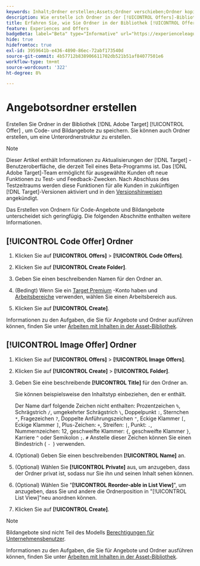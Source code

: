 ```yaml
---
keywords: Inhalt;Ordner erstellen;Assets;Ordner verschieben;Ordner kopieren;Ordner löschen;Ordner herunterladen;Ordner
description: Wie erstelle ich Ordner in der [!UICONTROL Offers]-Bibliothek?
title: Erfahren Sie, wie Sie Ordner in der Bibliothek [!UICONTROL Offers] erstellen, um Code- und Bildangebote sowie andere Ordner zu speichern.
feature: Experiences and Offers
badgeBeta: label="Beta" type="Informative" url="https://experienceleague.adobe.com/docs/target/using/introduction/intro.html?lang=de#beta newtab=true" tooltip="Was sind Beta-Funktionen in  [!DNL Adobe Target]?"
hide: true
hidefromtoc: true
exl-id: 3959641b-e436-4890-86ec-72abf173540d
source-git-commit: 4b57712b838906611702db521b51af84077501e6
workflow-type: tm+mt
source-wordcount: '322'
ht-degree: 8%

---
```


# Angebotsordner erstellen

Erstellen Sie Ordner in der Bibliothek [!DNL Adobe Target] [!UICONTROL Offer] , um Code- und Bildangebote zu speichern. Sie können auch Ordner erstellen, um eine Unterordnerstruktur zu erstellen.

>[!NOTE]
>
>Dieser Artikel enthält Informationen zu Aktualisierungen der [!DNL Target] -Benutzeroberfläche, die derzeit Teil eines Beta-Programms ist. Das [!DNL Adobe Target]-Team ermöglicht für ausgewählte Kunden oft neue Funktionen zu Test- und Feedback-Zwecken. Nach Abschluss des Testzeitraums werden diese Funktionen für alle Kunden in zukünftigen [!DNL Target]-Versionen aktiviert und in den [Versionshinweisen](/help/main/r-release-notes/release-notes.md) angekündigt.

Das Erstellen von Ordnern für Code-Angebote und Bildangebote unterscheidet sich geringfügig. Die folgenden Abschnitte enthalten weitere Informationen.

## [!UICONTROL Code Offer] Ordner

1. Klicken Sie auf **[!UICONTROL Offers]** > **[!UICONTROL Code Offers]**.

1. Klicken Sie auf **[!UICONTROL Create Folder]**.

1. Geben Sie einen beschreibenden Namen für den Ordner an.

1. (Bedingt) Wenn Sie ein [Target Premium](/help/main/c-intro/intro.md#premium) -Konto haben und [Arbeitsbereiche](/help/main/administrating-target/c-user-management/property-channel/properties-overview.md##section_B82EB409B67C4D9D9D20CE30E48DB1DC) verwenden, wählen Sie einen Arbeitsbereich aus.

1. Klicken Sie auf **[!UICONTROL Create]**.

Informationen zu den Aufgaben, die Sie für Angebote und Ordner ausführen können, finden Sie unter [Arbeiten mit Inhalten in der Asset-Bibliothek](/help/main/c-experiences/c-manage-content/assets-working.md).

## [!UICONTROL Image Offer] Ordner

1. Klicken Sie auf **[!UICONTROL Offers]** > **[!UICONTROL Image Offers]**.

1. Klicken Sie auf **[!UICONTROL Create]** > **[!UICONTROL Folder]**.

1. Geben Sie eine beschreibende **[!UICONTROL Title]** für den Ordner an.

   Sie können beispielsweise den Inhaltstyp einbeziehen, den er enthält.

   Der Name darf folgende Zeichen nicht enthalten: Prozentzeichen `%`, Schrägstrich `/`, umgekehrter Schrägstrich `\`, Doppelpunkt `:`, Sternchen `*`, Fragezeichen `?`, Doppelte Anführungszeichen `"`, Eckige Klammer `[`, Eckige Klammer `]`, Plus-Zeichen: `+`, Streifen: `|`, Punkt: `.`, Nummernzeichen: 12, geschweifte Klammer: `{`, geschweifte Klammer `}`, Karriere `^` oder Semikolon `;`. `#` Anstelle dieser Zeichen können Sie einen Bindestrich ( `- `) verwenden.

1. (Optional) Geben Sie einen beschreibenden **[!UICONTROL Name]** an.
1. (Optional) Wählen Sie **[!UICONTROL Private]** aus, um anzugeben, dass der Ordner privat ist, sodass nur Sie ihn und seinen Inhalt sehen können.
1. (Optional) Wählen Sie &quot;**[!UICONTROL Reorder-able in List View]**&quot;, um anzugeben, dass Sie und andere die Ordnerposition in &quot;[!UICONTROL List View]&quot;neu anordnen können.

1. Klicken Sie auf **[!UICONTROL Create]**.

>[!NOTE]
>
>Bildangebote sind nicht Teil des Modells [Berechtigungen für Unternehmensbenutzer](/help/main/administrating-target/c-user-management/property-channel/property-channel.md).

Informationen zu den Aufgaben, die Sie für Angebote und Ordner ausführen können, finden Sie unter [Arbeiten mit Inhalten in der Asset-Bibliothek](/help/main/c-experiences/c-manage-content/assets-working.md).
